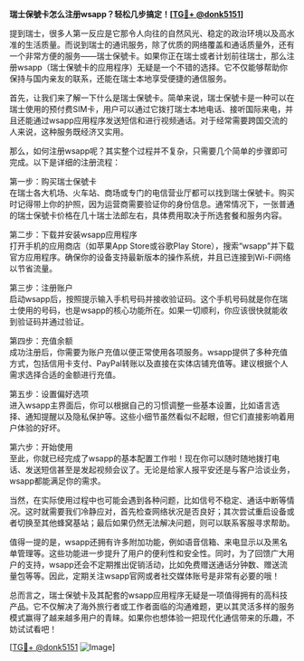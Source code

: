 **瑞士保號卡怎么注册wsapp？轻松几步搞定！[[TG💪+ @donk5151](https://t.me/s/donk5151)]**

提到瑞士，很多人第一反应是它那令人向往的自然风光、稳定的政治环境以及高水准的生活质量。而说到瑞士的通讯服务，除了优质的网络覆盖和通话质量外，还有一个非常方便的服务——瑞士保號卡。如果你正在瑞士或者计划前往瑞士，那么注册wsapp（瑞士保號卡的应用程序）无疑是一个不错的选择。它不仅能够帮助你保持与国内亲友的联系，还能在瑞士本地享受便捷的通信服务。

首先，让我们来了解一下什么是瑞士保號卡。简单来说，瑞士保號卡是一种可以在瑞士使用的预付费SIM卡，用户可以通过它拨打瑞士本地电话、接听国际来电，并且还能通过wsapp应用程序发送短信和进行视频通话。对于经常需要跨国交流的人来说，这种服务既经济又实用。

那么，如何注册wsapp呢？其实整个过程并不复杂，只需要几个简单的步骤即可完成。以下是详细的注册流程：

第一步：购买瑞士保號卡  
在瑞士各大机场、火车站、商场或专门的电信营业厅都可以找到瑞士保號卡。购买时记得带上你的护照，因为运营商需要验证你的身份信息。通常情况下，一张普通的瑞士保號卡价格在几十瑞士法郎左右，具体费用取决于所选套餐和服务内容。

第二步：下载并安装wsapp应用程序  
打开手机的应用商店（如苹果App Store或谷歌Play Store），搜索“wsapp”并下载官方应用程序。确保你的设备支持最新版本的操作系统，并且已连接到Wi-Fi网络以节省流量。

第三步：注册账户  
启动wsapp后，按照提示输入手机号码并接收验证码。这个手机号码就是你在瑞士使用的号码，也是wsapp的核心功能所在。如果一切顺利，你应该很快就能收到验证码并通过验证。

第四步：充值余额  
成功注册后，你需要为账户充值以便正常使用各项服务。wsapp提供了多种充值方式，包括信用卡支付、PayPal转账以及直接在实体店铺充值等。建议根据个人需求选择合适的金额进行充值。

第五步：设置偏好选项  
进入wsapp主界面后，你可以根据自己的习惯调整一些基本设置，比如语言选择、通知提醒以及隐私保护等。这些小细节虽然看似不起眼，但它们直接影响着用户体验的好坏。

第六步：开始使用  
至此，你就已经完成了wsapp的基本配置工作啦！现在你可以随时随地拨打电话、发送短信甚至是发起视频会议了。无论是给家人报平安还是与客户洽谈业务，wsapp都能满足你的需求。

当然，在实际使用过程中也可能会遇到各种问题，比如信号不稳定、通话中断等情况。这时就需要我们冷静应对，首先检查网络状况是否良好；其次尝试重启设备或者切换至其他蜂窝基站；最后如果仍然无法解决问题，则可以联系客服寻求帮助。

值得一提的是，wsapp还拥有许多附加功能，例如语音信箱、来电显示以及黑名单管理等。这些功能进一步提升了用户的便利性和安全性。同时，为了回馈广大用户的支持，wsapp还会不定期推出促销活动，比如免费赠送通话分钟数、赠送流量包等等。因此，定期关注wsapp官网或者社交媒体账号是非常有必要的哦！

总而言之，瑞士保號卡及其配套的wsapp应用程序无疑是一项值得拥有的高科技产品。它不仅解决了海外旅行者或工作者面临的沟通难题，更以其灵活多样的服务模式赢得了越来越多用户的青睐。如果你也想体验一把现代化通信带来的乐趣，不妨试试看吧！

[[TG💪+ @donk5151](https://t.me/s/donk5151) ![Image](https://i.postimg.cc/rwNCRYN7/Snipaste-2025-04-30-17-27-05.png)]